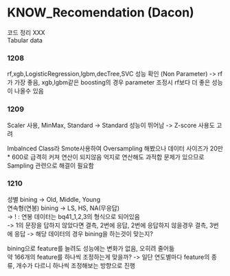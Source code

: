 # KNOW_Recomendation (Dacon)

코드 정리 XXX  
Tabular data  

### 1208 

rf,xgb,LogisticRegression,lgbm,decTree,SVC 성능 확인  (Non Parameter)
-> rf가 가장 좋음, xgb,lgbm같은 boosting의 경우 parameter 조정시 rf보다 더 좋은 성능이 나올수 있음

### 1209

Scaler 사용, MinMax, Standard
-> Standard 성능이 뛰어남
-> Z-score 사용도 고려

Imbalnced Class라 Smote사용하여 Oversampling 해봤으나 데이터 사이즈가
20만 * 600로 급격히 커져 연산이 되지않음
억지로 연산해도 과적합 문제가 있으므로 Sampling 관련으로 해결이 필요함

### 1210

성별 bining -> Old, Middle, Young  
연속형(연봉) bining -> LS, HS, NA(무응답)  
-> ! : 연봉 데이터는 bq41_1,2,3의 형식으로 되어있음  
-> 1의 문장을 답하지 않았다면 결측, 2번에 응답, 2번에 응답하지 않을경우 결측, 3번에 응답 
-> 해당 데이터의 경우 bining을 하는것이 맞는지?

bining으로 feature를 늘려도 성능에는 변화가 없음, 오히려 줄어듦  
약 166개의 feature를 하나씩 조정하는게 맞을까?
-> 일단 연도별마다 feature의 종류, 개수가 다르니 하나씩 조정해보는 방향으로 진행


